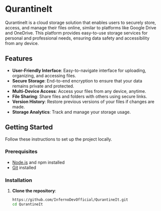 # QurantineIt

QurantineIt is a cloud storage solution that enables users to securely store, access, and manage their files online, similar to platforms like Google Drive and OneDrive. This platform provides easy-to-use storage services for personal and professional needs, ensuring data safety and accessibility from any device.

## Features

- **User-Friendly Interface**: Easy-to-navigate interface for uploading, organizing, and accessing files.
- **Secure Storage**: End-to-end encryption to ensure that your data remains private and protected.
- **Multi-Device Access**: Access your files from any device, anytime.
- **File Sharing**: Share files and folders with others using secure links.
- **Version History**: Restore previous versions of your files if changes are made.
- **Storage Analytics**: Track and manage your storage usage.

## Getting Started

Follow these instructions to set up the project locally.

### Prerequisites

- [Node.js](https://nodejs.org/) and npm installed
- [Git](https://git-scm.com/) installed

### Installation

1. **Clone the repository**:
   ```bash
   https://github.com/InfernoDevOfficial/QurantineIt.git
   cd QurantineIt
